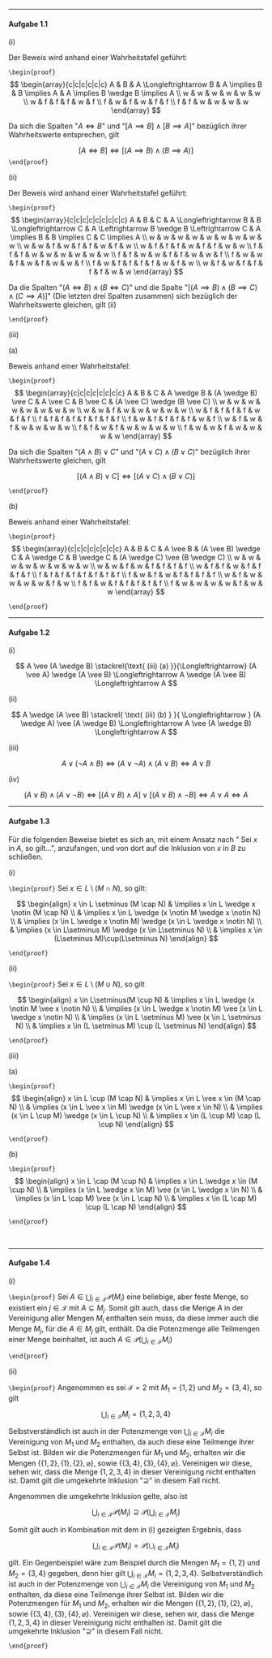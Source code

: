 ***
#### Aufgabe 1.1

(i)

Der Beweis wird anhand einer Wahrheitstafel geführt:

`\begin{proof}`
$$
\begin{array}{c|c|c|c|c|c}
A & B & A \Longleftrightarrow B & A \implies B & B \implies A & A \implies B \wedge B \implies A \\
w & w & w & w & w & w \\
w & f & f & f & w & f \\
f & w & f & w & f & f \\
f & f & w & w & w & w
\end{array}
$$

Da sich die Spalten "$A \Longleftrightarrow B$" und "$[A \implies B] \wedge [B \implies A]$" bezüglich ihrer Wahrheitswerte entsprechen, gilt

$$
[A \Longleftrightarrow B] \Longleftrightarrow [(A \implies B) \wedge (B \implies A)]
$$
`\end{proof}`

(ii)

Der Beweis wird anhand einer Wahrheitstafel geführt:

`\begin{proof}`
$$
\begin{array}{c|c|c|c|c|c|c|c|c}
A & B & C & A \Longleftrightarrow B & B \Longleftrightarrow C & A \Leftrightarrow B \wedge B \Leftrightarrow C & A \implies B & B \implies C & C \implies A \\
w & w & w & w & w & w & w & w & w \\
w & w & f & w & f & f & w & f & w \\
w & f & f & f & w & f & f & w & w \\
f & f & f & w & w & w & w & w & w \\
f & f & w & w & f & f & w & w & f \\
f & w & w & f & w & f & w & w & f \\
f & w & f & f & f & f & w & f & w \\
w & f & w & f & f & f & f & w & w
\end{array}
$$

Da die Spalten "$(A \Longleftrightarrow B) \wedge (B \Longleftrightarrow C)$" und die Spalte "$[(A \implies B) \wedge (B \implies C) \wedge (C \implies A)]$" (Die letzten drei Spalten zusammen) sich bezüglich der Wahrheitswerte gleichen, gilt (ii)

`\end{proof}`

(iii)

(a)

Beweis anhand einer Wahrheitstafel:

`\begin{proof}`
$$
\begin{array}{c|c|c|c|c|c|c|c}
A & B & C & A \wedge B & (A \wedge B) \vee C & A \vee C & B \vee C & (A \vee C) \wedge (B \vee C) \\
w & w & w & w & w & w & w & w \\
w & w & f & w & w & w & w & w \\
w & f & f & f & f & w & f & f \\
f & f & f & f & f & f & f & f \\
f & w & f & f & f & f & w & f \\
w & f & w & f & w & w & w & w \\
f & f & w & f & w & w & w & w \\
f & w & w & f & w & w & w & w
\end{array}
$$

Da sich die Spalten "$(A \wedge B) \vee C$" und "$(A \vee C) \wedge (B \vee C)$" bezüglich ihrer Wahrheitswerte gleichen, gilt

$$
[(A \wedge B) \vee C] \Longleftrightarrow [(A \vee C) \wedge (B \vee C)]
$$

`\end{proof}`

(b)

Beweis anhand einer Wahrheitstafel:

`\begin{proof}`
$$
\begin{array}{c|c|c|c|c|c|c|c}
A & B & C & A \vee B & (A \vee B) \wedge C & A \wedge C & B \wedge C & (A \wedge C) \vee (B \wedge C) \\
w & w & w & w & w & w & w & w \\
w & w & f & w & f & f & f & f \\
w & f & f & w & f & f & f & f \\
f & f & f & f & f & f & f & f \\
f & w & f & w & f & f & f & f \\
w & f & w & w & w & w & f & w \\
f & f & w & f & f & f & f & f \\
f & w & w & w & w & f & w & w
\end{array}
$$

`\end{proof}`
<br> 

***
#### Aufgabe 1.2

(i)

$$
A \vee (A \wedge B) \stackrel{\text{ (iii) (a) }}{\Longleftrightarrow} (A \vee A) \wedge (A \vee B) \Longleftrightarrow A \wedge (A \vee B) \Longleftrightarrow A
$$

(ii)

$$
A \wedge (A \vee B) \stackrel{ \text{ (iii) (b) } }{ \Longleftrightarrow } (A \wedge A) \vee (A \wedge B) \Longleftrightarrow A \vee (A \wedge B) \Longleftrightarrow A
$$

(iii)

$$
A \vee (\neg A \wedge B) \Longleftrightarrow (A \vee \neg A) \wedge (A \vee B) \Longleftrightarrow A \vee B
$$

(iv)

$$
(A \vee B) \wedge (A \vee \neg B) \Longleftrightarrow [(A \vee B) \wedge A] \vee [(A \vee B) \wedge \neg B] \Longleftrightarrow A \vee A \Longleftrightarrow A
$$

***

#### Aufgabe 1.3

Für die folgenden Beweise bietet es sich an, mit einem Ansatz nach " Sei $x$ in $A$, so gilt...", anzufangen, und von dort auf die Inklusion von $x$ in $B$ zu schließen.

(i)

`\begin{proof}`
Sei $x \in L \setminus (M \cap N)$, so gilt:

$$
\begin{align}
x \in L \setminus (M \cap N) & \implies x \in L \wedge x \notin (M \cap N) \\
 & \implies x \in L \wedge (x \notin M \wedge x \notin N) \\
 & \implies (x \in L \wedge x \notin M) \wedge (x \in L \wedge x \notin N) \\
 & \implies (x \in L\setminus M) \wedge (x \in L\setminus N) \\
 & \implies x \in (L\setminus M)\cup(L\setminus N)
\end{align}
$$

`\end{proof}`

(ii)

`\begin{proof}`
Sei $x \in L\setminus(M \cup N)$, so gilt

$$
\begin{align}
x \in L\setminus(M \cup N) & \implies x \in L \wedge (x \notin M \vee x \notin N) \\
 & \implies (x \in L \wedge x \notin M) \vee (x \in L \wedge x \notin N) \\
 & \implies (x \in L \setminus M) \vee (x \in L \setminus N) \\
 & \implies x \in (L \setminus M) \cup (L \setminus N)
\end{align}
$$

`\end{proof}`

(iii)

(a)

`\begin{proof}`
$$
\begin{align}
x \in L \cup (M \cap N) & \implies x \in L \vee x \in (M \cap N) \\
 & \implies (x \in L \vee x \in M) \wedge (x \in L \vee x \in N) \\
 & \implies (x \in L \cup M) \wedge (x \in L \cup N) \\
 & \implies x \in (L \cup M) \cap (L \cup N)
\end{align}
$$

`\end{proof}`

(b)

`\begin{proof}`
$$
\begin{align}
x \in L \cap (M \cup N) & \implies x \in L \wedge x \in (M \cup N) \\
 & \implies (x \in L \wedge x \in M) \vee (x \in L \wedge x \in N) \\
 & \implies (x \in L \cap M) \vee (x \in L \cap N) \\
 & \implies x \in (L \cap M) \cup (L \cap N)
\end{align}
$$

`\end{proof}`

<br> 

***
#### Aufgabe 1.4

(i)

`\begin{proof}`
Sei ${} A \in \bigcup\nolimits_{i \in \mathcal{I}} \mathcal{P}\left(M_i\right) {}$ eine beliebige, aber feste Menge, so existiert ein $j \in \mathcal{I}$ mit $A \subseteq M_{j}$. Somit gilt auch, dass die Menge $A$ in der Vereinigung aller Mengen $M_{i}$ enthalten sein muss, da diese immer auch die Menge $M_{j}$, für die $A \in M_{j}$ gilt, enthält. Da die Potenzmenge alle Teilmengen einer Menge beinhaltet, ist auch $A \in \mathcal{P}(\bigcup\nolimits_{i \in \mathcal{I}}M_{i})$

`\end{proof}`

(ii)

`\begin{proof}`
Angenommen es sei $\mathcal{I} = 2$ mit $M_{1} = \{ 1,2 \}$ und $M_{2} = \{ 3,4 \}$, so gilt 

$$
\bigcup_{i \in \mathcal{I}} M_{i} = \{ 1,2,3,4 \}
$$

Selbstverständlich ist auch in der Potenzmenge von $\bigcup\nolimits_{i \in \mathcal{I}} M_{i}$ die Vereinigung von $M_{1}$ und $M_{2}$ enthalten, da auch diese eine Teilmenge ihrer Selbst ist. Bilden wir die Potenzmengen für $M_{1}$ und $M_{2}$, erhalten wir die Mengen $\{ \{ 1,2 \}, \{ 1 \}, \{ 2 \}, \varnothing \}$, sowie $\{ \{ 3,4 \}, \{ 3 \}, \{ 4 \}, \varnothing \}$. Vereinigen wir diese, sehen wir, dass die Menge $\{ 1,2,3,4 \}$ in dieser Vereinigung nicht enthalten ist. Damit gilt die umgekehrte Inklusion "$\supseteq$" in diesem Fall nicht.

Angenommen die umgekehrte Inklusion gelte, also ist

$$
\bigcup_{i \in \mathcal{I}} \mathcal{P}(M_{i}) \supseteq \mathcal{P} \left(\bigcup_{i \in \mathcal{I}} M_{i} \right)
$$

Somit gilt auch in Kombination mit dem in (i) gezeigten Ergebnis, dass

$$
\bigcup_{i \in \mathcal{I}} \mathcal{P}\left(M_i\right) = \mathcal{P}\left(\bigcup_{i \in \mathcal{I}} M_i\right)
$$

gilt. Ein Gegenbeispiel wäre zum Beispiel durch die Mengen $M_{1} = \{ 1,2 \}$ und $M_{2} = \{ 3,4 \}$ gegeben, denn hier gilt $\bigcup\nolimits_{i \in \mathcal{I}} M_{i} = \{ 1,2,3,4 \}$. Selbstverständlich ist auch in der Potenzmenge von $\bigcup\nolimits_{i \in \mathcal{I}} M_{i}$ die Vereinigung von $M_{1}$ und $M_{2}$ enthalten, da diese eine Teilmenge ihrer Selbst ist. Bilden wir die Potenzmengen für $M_{1}$ und $M_{2}$, erhalten wir die Mengen $\{ \{ 1,2 \}, \{ 1 \}, \{ 2 \}, \varnothing \}$, sowie $\{ \{ 3,4 \}, \{ 3 \}, \{ 4 \}, \varnothing \}$. Vereinigen wir diese, sehen wir, dass die Menge $\{ 1,2,3,4 \}$ in dieser Vereinigung nicht enthalten ist. Damit gilt die umgekehrte Inklusion "$\supseteq$" in diesem Fall nicht.

`\end{proof}`